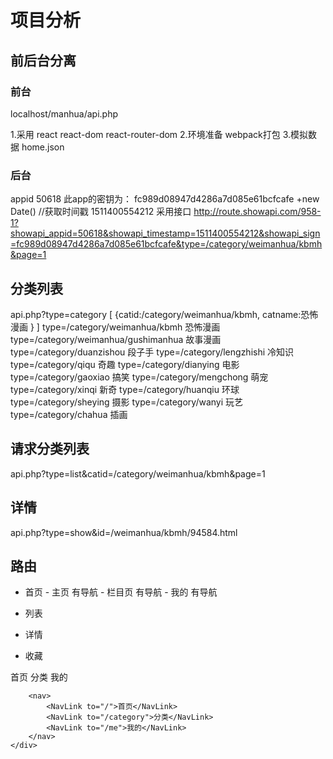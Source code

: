 # 项目分析
## 前后台分离
### 前台
localhost/manhua/api.php

1.采用 react react-dom react-router-dom
2.环境准备 webpack打包
3.模拟数据
home.json

### 后台
appid 50618
此app的密钥为：
fc989d08947d4286a7d085e61bcfcafe
+new Date() //获取时间戳
1511400554212
采用接口
http://route.showapi.com/958-1?showapi_appid=50618&showapi_timestamp=1511400554212&showapi_sign=fc989d08947d4286a7d085e61bcfcafe&type=/category/weimanhua/kbmh&page=1

## 分类列表
api.php?type=category
[
	{catid:/category/weimanhua/kbmh,
	catname:恐怖漫画
	}
]
type=/category/weimanhua/kbmh 恐怖漫画
type=/category/weimanhua/gushimanhua 故事漫画
type=/category/duanzishou 段子手
type=/category/lengzhishi 冷知识
type=/category/qiqu 奇趣
type=/category/dianying 电影
type=/category/gaoxiao 搞笑
type=/category/mengchong 萌宠
type=/category/xinqi 新奇
type=/category/huanqiu 环球
type=/category/sheying 摄影
type=/category/wanyi 玩艺
type=/category/chahua 插画

## 请求分类列表
api.php?type=list&catid=/category/weimanhua/kbmh&page=1
## 详情
api.php?type=show&id=/weimanhua/kbmh/94584.html


## 路由
- 首页    	- 主页   有导航
		- 栏目页    有导航
		- 我的       有导航

- 列表
- 详情
- 收藏
<app>
	<nav>
		<NavLink to="/">首页</NavLink>
		<NavLink to="/category">分类</NavLink>
		<NavLink to="/me">我的</NavLink>
	</nav>
</app>
<Router>
	<div>
		<div>
			<Route path="/" component={} />
			<Route path="/category" component={} />
			<Route path="/me" component={} />
			<Route path="/me" component={} />
		</div>
	
		<nav>
			<NavLink to="/">首页</NavLink>
			<NavLink to="/category">分类</NavLink>
			<NavLink to="/me">我的</NavLink>
		</nav>
	</div>

</Router>